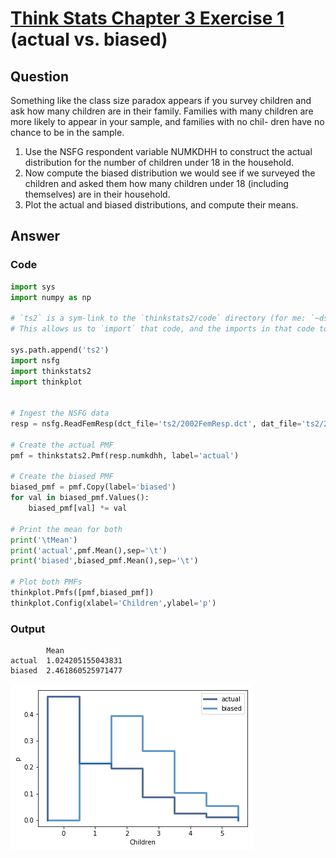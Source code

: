 # [Think Stats Chapter 3 Exercise 1](http://greenteapress.com/thinkstats2/html/thinkstats2004.html#toc31) (actual vs. biased)

## Question
Something like the class size paradox appears if you survey children and ask how many children are in their family. Families with many children are more likely to appear in your sample, and families with no chil-
dren have no chance to be in the sample.

1. Use the NSFG respondent variable NUMKDHH to construct the actual distribution for the number of children under 18 in the household.
1. Now compute the biased distribution we would see if we surveyed the children and asked them how many children under 18 (including themselves) are in their household.
1. Plot the actual and biased distributions, and compute their means.

## Answer

### Code
```python
import sys
import numpy as np

# `ts2` is a sym-link to the `thinkstats2/code` directory (for me: `~ds/metis/metisgh/prework/ThinkStats2/code`)
# This allows us to `import` that code, and the imports in that code to work

sys.path.append('ts2')
import nsfg
import thinkstats2
import thinkplot


# Ingest the NSFG data
resp = nsfg.ReadFemResp(dct_file='ts2/2002FemResp.dct', dat_file='ts2/2002FemResp.dat.gz')

# Create the actual PMF
pmf = thinkstats2.Pmf(resp.numkdhh, label='actual')

# Create the biased PMF
biased_pmf = pmf.Copy(label='biased')
for val in biased_pmf.Values():
    biased_pmf[val] *= val

# Print the mean for both
print('\tMean')
print('actual',pmf.Mean(),sep='\t')
print('biased',biased_pmf.Mean(),sep='\t')

# Plot both PMFs
thinkplot.Pmfs([pmf,biased_pmf])
thinkplot.Config(xlabel='Children',ylabel='p')
```

### Output
```
        Mean
actual  1.024205155043831
biased  2.461860525971477
```
![actual vs biased](./output_10_0.png)
